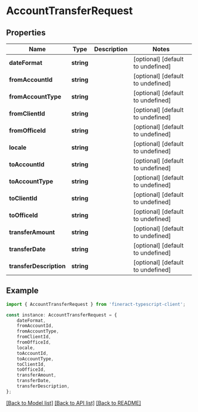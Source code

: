 # AccountTransferRequest


## Properties

Name | Type | Description | Notes
------------ | ------------- | ------------- | -------------
**dateFormat** | **string** |  | [optional] [default to undefined]
**fromAccountId** | **string** |  | [optional] [default to undefined]
**fromAccountType** | **string** |  | [optional] [default to undefined]
**fromClientId** | **string** |  | [optional] [default to undefined]
**fromOfficeId** | **string** |  | [optional] [default to undefined]
**locale** | **string** |  | [optional] [default to undefined]
**toAccountId** | **string** |  | [optional] [default to undefined]
**toAccountType** | **string** |  | [optional] [default to undefined]
**toClientId** | **string** |  | [optional] [default to undefined]
**toOfficeId** | **string** |  | [optional] [default to undefined]
**transferAmount** | **string** |  | [optional] [default to undefined]
**transferDate** | **string** |  | [optional] [default to undefined]
**transferDescription** | **string** |  | [optional] [default to undefined]

## Example

```typescript
import { AccountTransferRequest } from 'fineract-typescript-client';

const instance: AccountTransferRequest = {
    dateFormat,
    fromAccountId,
    fromAccountType,
    fromClientId,
    fromOfficeId,
    locale,
    toAccountId,
    toAccountType,
    toClientId,
    toOfficeId,
    transferAmount,
    transferDate,
    transferDescription,
};
```

[[Back to Model list]](../README.md#documentation-for-models) [[Back to API list]](../README.md#documentation-for-api-endpoints) [[Back to README]](../README.md)
